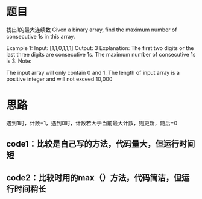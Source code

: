 题目
===
找出1的最大连续数
Given a binary array, find the maximum number of consecutive 1s in this array.

Example 1:
Input: [1,1,0,1,1,1]
Output: 3
Explanation: The first two digits or the last three digits are consecutive 1s.
    The maximum number of consecutive 1s is 3.
Note:

The input array will only contain 0 and 1.
The length of input array is a positive integer and will not exceed 10,000

思路
===
遇到1时，计数+1，遇到0时，计数若大于当前最大计数，则更新，随后=0

code1：比较是自己写的方法，代码量大，但运行时间短
---
code2：比较时用的max（）方法，代码简洁，但运行时间稍长
---

